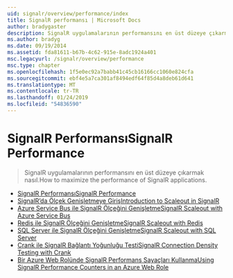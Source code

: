 ```yaml
---
uid: signalr/overview/performance/index
title: SignalR performansı | Microsoft Docs
author: bradygaster
description: SignalR uygulamalarının performansını en üst düzeye çıkarmak nasıl.
ms.author: bradyg
ms.date: 09/19/2014
ms.assetid: fda81611-b67b-4c62-915e-8adc1924a401
msc.legacyurl: /signalr/overview/performance
msc.type: chapter
ms.openlocfilehash: 1f5e0ec92a7babb41c45cb16166cc1060e824cfa
ms.sourcegitcommit: ebf4e5a7ca301af8494edf64f85d4a8deb61d641
ms.translationtype: MT
ms.contentlocale: tr-TR
ms.lasthandoff: 01/24/2019
ms.locfileid: "54836590"
---
```

<a name="signalr-performance"></a><span data-ttu-id="07655-103">SignalR Performansı</span><span class="sxs-lookup"><span data-stu-id="07655-103">SignalR Performance</span></span>
====================
> <span data-ttu-id="07655-104">SignalR uygulamalarının performansını en üst düzeye çıkarmak nasıl.</span><span class="sxs-lookup"><span data-stu-id="07655-104">How to maximize the performance of SignalR applications.</span></span>


- [<span data-ttu-id="07655-105">SignalR Performansı</span><span class="sxs-lookup"><span data-stu-id="07655-105">SignalR Performance</span></span>](signalr-performance.md)
- [<span data-ttu-id="07655-106">SignalR’da Ölçek Genişletmeye Giriş</span><span class="sxs-lookup"><span data-stu-id="07655-106">Introduction to Scaleout in SignalR</span></span>](scaleout-in-signalr.md)
- [<span data-ttu-id="07655-107">Azure Service Bus ile SignalR Ölçeğini Genişletme</span><span class="sxs-lookup"><span data-stu-id="07655-107">SignalR Scaleout with Azure Service Bus</span></span>](scaleout-with-windows-azure-service-bus.md)
- [<span data-ttu-id="07655-108">Redis ile SignalR Ölçeğini Genişletme</span><span class="sxs-lookup"><span data-stu-id="07655-108">SignalR Scaleout with Redis</span></span>](scaleout-with-redis.md)
- [<span data-ttu-id="07655-109">SQL Server ile SignalR Ölçeğini Genişletme</span><span class="sxs-lookup"><span data-stu-id="07655-109">SignalR Scaleout with SQL Server</span></span>](scaleout-with-sql-server.md)
- [<span data-ttu-id="07655-110">Crank ile SignalR Bağlantı Yoğunluğu Testi</span><span class="sxs-lookup"><span data-stu-id="07655-110">SignalR Connection Density Testing with Crank</span></span>](signalr-connection-density-testing-with-crank.md)
- [<span data-ttu-id="07655-111">Bir Azure Web Rolünde SignalR Performans Sayaçları Kullanma</span><span class="sxs-lookup"><span data-stu-id="07655-111">Using SignalR Performance Counters in an Azure Web Role</span></span>](using-signalr-performance-counters-in-an-azure-web-role.md)
